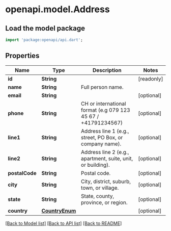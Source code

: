 # openapi.model.Address

## Load the model package
```dart
import 'package:openapi/api.dart';
```

## Properties
Name | Type | Description | Notes
------------ | ------------- | ------------- | -------------
**id** | **String** |  | [readonly] 
**name** | **String** | Full person name. | 
**email** | **String** |  | [optional] 
**phone** | **String** | CH or international format (e.g 079 123 45 67 / +41791234567) | [optional] 
**line1** | **String** | Address line 1 (e.g., street, PO Box, or company name). | [optional] 
**line2** | **String** | Address line 2 (e.g., apartment, suite, unit, or building). | [optional] 
**postalCode** | **String** | Postal code. | [optional] 
**city** | **String** | City, district, suburb, town, or village. | [optional] 
**state** | **String** | State, county, province, or region. | [optional] 
**country** | [**CountryEnum**](CountryEnum.md) |  | [optional] 

[[Back to Model list]](../README.md#documentation-for-models) [[Back to API list]](../README.md#documentation-for-api-endpoints) [[Back to README]](../README.md)


